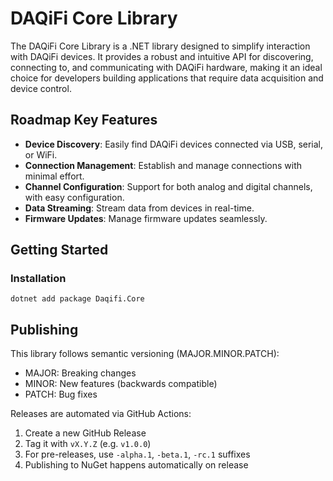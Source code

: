 # DAQiFi Core Library

The DAQiFi Core Library is a .NET library designed to simplify interaction with DAQiFi devices. It provides a robust and intuitive API for discovering, connecting to, and communicating with DAQiFi hardware, making it an ideal choice for developers building applications that require data acquisition and device control.

## Roadmap Key Features
- **Device Discovery**: Easily find DAQiFi devices connected via USB, serial, or WiFi.
- **Connection Management**: Establish and manage connections with minimal effort.
- **Channel Configuration**: Support for both analog and digital channels, with easy configuration.
- **Data Streaming**: Stream data from devices in real-time.
- **Firmware Updates**: Manage firmware updates seamlessly.

## Getting Started

### Installation

```shell
dotnet add package Daqifi.Core
```

## Publishing

This library follows semantic versioning (MAJOR.MINOR.PATCH):
- MAJOR: Breaking changes
- MINOR: New features (backwards compatible)
- PATCH: Bug fixes

Releases are automated via GitHub Actions:
1. Create a new GitHub Release
2. Tag it with `vX.Y.Z` (e.g. `v1.0.0`)
3. For pre-releases, use `-alpha.1`, `-beta.1`, `-rc.1` suffixes
4. Publishing to NuGet happens automatically on release

